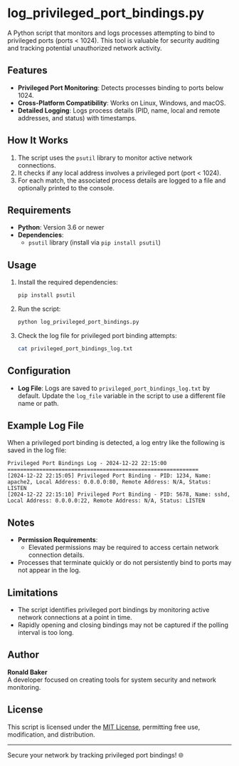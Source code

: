 
# log_privileged_port_bindings.py

A Python script that monitors and logs processes attempting to bind to privileged ports (ports < 1024). This tool is valuable for security auditing and tracking potential unauthorized network activity.

## Features

- **Privileged Port Monitoring**: Detects processes binding to ports below 1024.
- **Cross-Platform Compatibility**: Works on Linux, Windows, and macOS.
- **Detailed Logging**: Logs process details (PID, name, local and remote addresses, and status) with timestamps.

## How It Works

1. The script uses the `psutil` library to monitor active network connections.
2. It checks if any local address involves a privileged port (port < 1024).
3. For each match, the associated process details are logged to a file and optionally printed to the console.

## Requirements

- **Python**: Version 3.6 or newer
- **Dependencies**:
  - `psutil` library (install via `pip install psutil`)

## Usage

1. Install the required dependencies:
   ```bash
   pip install psutil
   ```

2. Run the script:
   ```bash
   python log_privileged_port_bindings.py
   ```

3. Check the log file for privileged port binding attempts:
   ```bash
   cat privileged_port_bindings_log.txt
   ```

## Configuration

- **Log File**: Logs are saved to `privileged_port_bindings_log.txt` by default. Update the `log_file` variable in the script to use a different file name or path.

## Example Log File

When a privileged port binding is detected, a log entry like the following is saved in the log file:

```
Privileged Port Bindings Log - 2024-12-22 22:15:00
============================================================
[2024-12-22 22:15:05] Privileged Port Binding - PID: 1234, Name: apache2, Local Address: 0.0.0.0:80, Remote Address: N/A, Status: LISTEN
[2024-12-22 22:15:10] Privileged Port Binding - PID: 5678, Name: sshd, Local Address: 0.0.0.0:22, Remote Address: N/A, Status: LISTEN
```

## Notes

- **Permission Requirements**:
  - Elevated permissions may be required to access certain network connection details.
- Processes that terminate quickly or do not persistently bind to ports may not appear in the log.

## Limitations

- The script identifies privileged port bindings by monitoring active network connections at a point in time.
- Rapidly opening and closing bindings may not be captured if the polling interval is too long.

## Author

**Ronald Baker**  
A developer focused on creating tools for system security and network monitoring.

## License

This script is licensed under the [MIT License](LICENSE), permitting free use, modification, and distribution.

---

Secure your network by tracking privileged port bindings! 🌐
```
